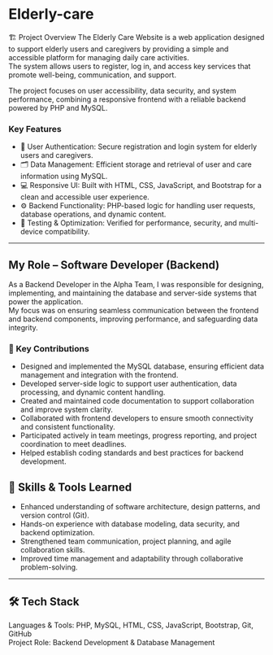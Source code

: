 # Elderly-care
🏗️ Project Overview
The Elderly Care Website is a web application designed to support elderly users and caregivers by providing a simple and accessible platform for managing daily care activities.  
The system allows users to register, log in, and access key services that promote well-being, communication, and support.

The project focuses on user accessibility, data security, and system performance, combining a responsive frontend with a reliable backend powered by PHP and MySQL.

### Key Features
- 🔐 User Authentication: Secure registration and login system for elderly users and caregivers.  
- 🗂️ Data Management: Efficient storage and retrieval of user and care information using MySQL.  
- 💻 Responsive UI: Built with HTML, CSS, JavaScript, and Bootstrap for a clean and accessible user experience.  
- ⚙️ Backend Functionality: PHP-based logic for handling user requests, database operations, and dynamic content.  
- 🧪 Testing & Optimization: Verified for performance, security, and multi-device compatibility.  

---

## My Role – Software Developer (Backend)

As a Backend Developer in the Alpha Team, I was responsible for designing, implementing, and maintaining the database and server-side systems that power the application.  
My focus was on ensuring seamless communication between the frontend and backend components, improving performance, and safeguarding data integrity.

### 🔧 Key Contributions
- Designed and implemented the MySQL database, ensuring efficient data management and integration with the frontend.  
- Developed server-side logic to support user authentication, data processing, and dynamic content handling.  
- Created and maintained code documentation to support collaboration and improve system clarity.  
- Collaborated with frontend developers to ensure smooth connectivity and consistent functionality.  
- Participated actively in team meetings, progress reporting, and project coordination to meet deadlines.  
- Helped establish coding standards and best practices for backend development.  

## 🧠 Skills & Tools Learned
- Enhanced understanding of software architecture, design patterns, and version control (Git).  
- Hands-on experience with database modeling, data security, and backend optimization.  
- Strengthened team communication, project planning, and agile collaboration skills.  
- Improved time management and adaptability through collaborative problem-solving.  

---

## 🛠️ Tech Stack
Languages & Tools: PHP, MySQL, HTML, CSS, JavaScript, Bootstrap, Git, GitHub  
Project Role: Backend Development & Database Management
